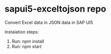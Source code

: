 # sapui5-exceltojson repo
Convert Excel data in JSON data in SAP UI5

Instalation steps:
1. Run: npm install
2. Run: npm start
